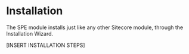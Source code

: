 # Installation

The SPE module installs just like any other Sitecore module, through the Installation Wizard. 

[INSERT INSTALLATION STEPS]